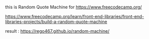 this is Random Quote Machine for https://www.freecodecamp.org/

https://www.freecodecamp.org/learn/front-end-libraries/front-end-libraries-projects/build-a-random-quote-machine

result : https://rego467.github.io/random-machine/